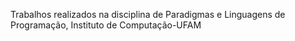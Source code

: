 Trabalhos realizados na disciplina de Paradigmas e Linguagens de Programação, Instituto de Computação-UFAM
